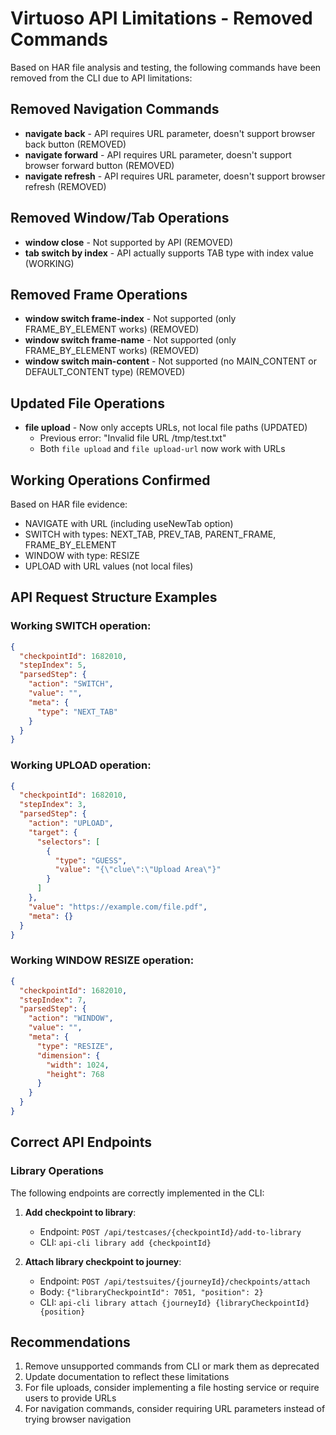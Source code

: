 # Virtuoso API Limitations - Removed Commands

Based on HAR file analysis and testing, the following commands have been removed from the CLI due to API limitations:

## Removed Navigation Commands

- **navigate back** - API requires URL parameter, doesn't support browser back button (REMOVED)
- **navigate forward** - API requires URL parameter, doesn't support browser forward button (REMOVED)
- **navigate refresh** - API requires URL parameter, doesn't support browser refresh (REMOVED)

## Removed Window/Tab Operations

- **window close** - Not supported by API (REMOVED)
- **tab switch by index** - API actually supports TAB type with index value (WORKING)

## Removed Frame Operations

- **window switch frame-index** - Not supported (only FRAME_BY_ELEMENT works) (REMOVED)
- **window switch frame-name** - Not supported (only FRAME_BY_ELEMENT works) (REMOVED)
- **window switch main-content** - Not supported (no MAIN_CONTENT or DEFAULT_CONTENT type) (REMOVED)

## Updated File Operations

- **file upload** - Now only accepts URLs, not local file paths (UPDATED)
  - Previous error: "Invalid file URL /tmp/test.txt"
  - Both `file upload` and `file upload-url` now work with URLs

## Working Operations Confirmed

Based on HAR file evidence:

- NAVIGATE with URL (including useNewTab option)
- SWITCH with types: NEXT_TAB, PREV_TAB, PARENT_FRAME, FRAME_BY_ELEMENT
- WINDOW with type: RESIZE
- UPLOAD with URL values (not local files)

## API Request Structure Examples

### Working SWITCH operation:

```json
{
  "checkpointId": 1682010,
  "stepIndex": 5,
  "parsedStep": {
    "action": "SWITCH",
    "value": "",
    "meta": {
      "type": "NEXT_TAB"
    }
  }
}
```

### Working UPLOAD operation:

```json
{
  "checkpointId": 1682010,
  "stepIndex": 3,
  "parsedStep": {
    "action": "UPLOAD",
    "target": {
      "selectors": [
        {
          "type": "GUESS",
          "value": "{\"clue\":\"Upload Area\"}"
        }
      ]
    },
    "value": "https://example.com/file.pdf",
    "meta": {}
  }
}
```

### Working WINDOW RESIZE operation:

```json
{
  "checkpointId": 1682010,
  "stepIndex": 7,
  "parsedStep": {
    "action": "WINDOW",
    "value": "",
    "meta": {
      "type": "RESIZE",
      "dimension": {
        "width": 1024,
        "height": 768
      }
    }
  }
}
```

## Correct API Endpoints

### Library Operations

The following endpoints are correctly implemented in the CLI:

1. **Add checkpoint to library**:

   - Endpoint: `POST /api/testcases/{checkpointId}/add-to-library`
   - CLI: `api-cli library add {checkpointId}`

2. **Attach library checkpoint to journey**:
   - Endpoint: `POST /api/testsuites/{journeyId}/checkpoints/attach`
   - Body: `{"libraryCheckpointId": 7051, "position": 2}`
   - CLI: `api-cli library attach {journeyId} {libraryCheckpointId} {position}`

## Recommendations

1. Remove unsupported commands from CLI or mark them as deprecated
2. Update documentation to reflect these limitations
3. For file uploads, consider implementing a file hosting service or require users to provide URLs
4. For navigation commands, consider requiring URL parameters instead of trying browser navigation
